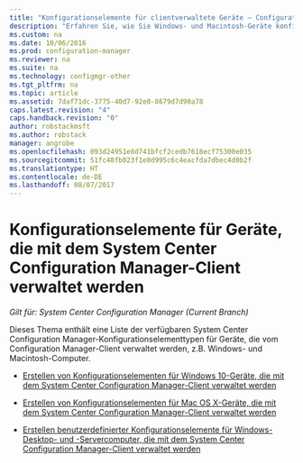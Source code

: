 ```yaml
---
title: "Konfigurationselemente für clientverwaltete Geräte – Configuration Manager | Microsoft-Dokumentation"
description: "Erfahren Sie, wie Sie Windows- und Macintosh-Geräte konfigurieren, die mit dem System Center Configuration Manager-Client verwaltet werden."
ms.custom: na
ms.date: 10/06/2016
ms.prod: configuration-manager
ms.reviewer: na
ms.suite: na
ms.technology: configmgr-other
ms.tgt_pltfrm: na
ms.topic: article
ms.assetid: 7daf71dc-3775-40d7-92e0-8679d7d90a78
caps.latest.revision: "4"
caps.handback.revision: "0"
author: robstackmsft
ms.author: robstack
manager: angrobe
ms.openlocfilehash: 093d24951e8d741bfcf2cedb7618ecf75300e035
ms.sourcegitcommit: 51fc48fb023f1e8d995c6c4eacfda7dbec4d0b2f
ms.translationtype: HT
ms.contentlocale: de-DE
ms.lasthandoff: 08/07/2017
---
```

# <a name="configuration-items-for-devices-managed-with-the-system-center-configuration-manager-client"></a>Konfigurationselemente für Geräte, die mit dem System Center Configuration Manager-Client verwaltet werden

*Gilt für: System Center Configuration Manager (Current Branch)*

Dieses Thema enthält eine Liste der verfügbaren System Center Configuration Manager-Konfigurationselementtypen für Geräte, die vom Configuration Manager-Client verwaltet werden, z.B. Windows- und Macintosh-Computer.  

-   [Erstellen von Konfigurationselementen für Windows 10-Geräte, die mit dem System Center Configuration Manager-Client verwaltet werden](../../compliance/deploy-use/create-configuration-items-for-windows-10-devices-managed-with-the-client.md)  

-   [Erstellen von Konfigurationselementen für Mac OS X-Geräte, die mit dem System Center Configuration Manager-Client verwaltet werden](../../compliance/deploy-use/create-configuration-items-for-mac-os-x-devices-managed-with-the-client.md)  

-   [Erstellen benutzerdefinierter Konfigurationselemente für Windows-Desktop- und -Servercomputer, die mit dem System Center Configuration Manager-Client verwaltet werden](../../compliance/deploy-use/create-custom-configuration-items-for-windows-desktop-and-server-computers-managed-with-the-client.md)  
